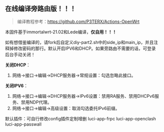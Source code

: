 ## 在线编译旁路由版！！！
>编译教程参考：https://github.com/P3TERX/Actions-OpenWrt

本固件基于immortalwrt-21.02和Lede编译，**仅自用！！！**

如有想借鉴编译的，请fork后自定义diy-part2.sh中的side_ip和main_ip，并且注释掉修改密码的那行。默认开启IPV6和DHCP。如果旁路由不需要的话，可登录后台手动关闭！

**关闭DHCP**：
1. 网络->接口->编辑->DHCP服务器->常规设置：勾选忽略此接口。

**关闭IPV6**：
1. 网络->接口->编辑->DHCP服务器->IPv6设置：禁用RA服务、禁用DHCPv6服务、禁用NDP代理。
2. 网络->接口->编辑->高级设置：取消勾选委托IPv6前缀。

默认插件：可自行修改config插件定制增删
luci-app-frpc
luci-app-openclash
luci-app-passwall
